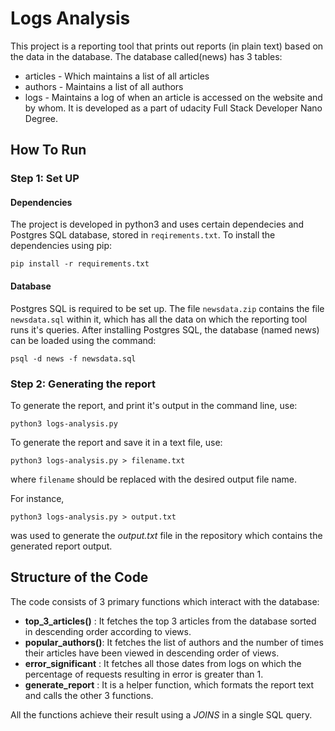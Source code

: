 # Logs Analysis
This project is a reporting tool that prints out reports (in plain text) based on the data in the database. The database called(news) has 3 tables:
* articles - Which maintains a list of all articles
* authors  - Maintains a list of all authors
* logs - Maintains a log of when an article is accessed on the website and by whom.
It is developed as a part of udacity Full Stack Developer Nano Degree.
## How To Run

### Step 1: Set UP
#### Dependencies
The project is developed in python3 and uses certain dependecies and Postgres SQL database, stored in `reqirements.txt`. To install the dependencies using pip:

`pip install -r requirements.txt`

#### Database
Postgres SQL is required to be set up. The file `newsdata.zip` contains the file `newsdata.sql` within it, which has all the data on which the reporting tool runs it's queries. After installing Postgres SQL, the database (named news) can be loaded using the command:

`psql -d news -f newsdata.sql`

### Step 2: Generating the report

To generate the report, and print it's output in the command line, use:

`python3 logs-analysis.py`

To generate the report and save it in a text file, use:

`python3 logs-analysis.py > filename.txt` 

where `filename` should be replaced with the desired output file name.

For instance, 

`python3 logs-analysis.py > output.txt` 

was used to generate the *output.txt* file in the repository which contains the generated report output.

## Structure of the Code

The code consists of 3 primary functions which interact with the database:

* **top_3_articles()** : It fetches the top 3 articles from the database sorted in descending order according to views.
* **popular_authors()**: It fetches the list of authors and the number of times their articles have been viewed in descending order of views.
* **error_significant** : It fetches all those dates from logs on which the percentage of requests resulting in error is greater than 1.
* **generate_report** : It is a helper function, which formats the report text and calls the other 3 functions.

All the functions achieve their result using a *JOINS* in a single SQL query.
